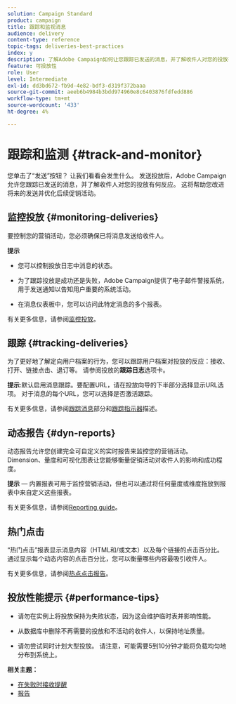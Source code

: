 ```yaml
---
solution: Campaign Standard
product: campaign
title: 跟踪和监视消息
audience: delivery
content-type: reference
topic-tags: deliveries-best-practices
index: y
description: 了解Adobe Campaign如何让您跟踪已发送的消息，并了解收件人对您的投放有何反应
feature: 可投放性
role: User
level: Intermediate
exl-id: dd3bd672-fb9d-4e82-bdf3-d319f372baaa
source-git-commit: aeeb6b4984b3bdd974960e8c6403876fdfedd886
workflow-type: tm+mt
source-wordcount: '433'
ht-degree: 4%

---
```


# 跟踪和监测 {#track-and-monitor}

您单击了“发送”按钮？ 让我们看看会发生什么。 发送投放后，Adobe Campaign允许您跟踪已发送的消息，并了解收件人对您的投放有何反应。 这将帮助您改进将来的发送并优化后续促销活动。

## 监控投放 {#monitoring-deliveries}

要控制您的营销活动，您必须确保已将消息发送给收件人。

**提示**

* 您可以控制投放日志中消息的状态。

* 为了跟踪投放是成功还是失败，Adobe Campaign提供了电子邮件警报系统，用于发送通知以告知用户重要的系统活动。

* 在消息仪表板中，您可以访问此特定消息的多个报表。

有关更多信息，请参阅[监控投放](../../sending/using/monitoring-a-delivery.md)。

## 跟踪 {#tracking-deliveries}

为了更好地了解定向用户档案的行为，您可以跟踪用户档案对投放的反应：接收、打开、链接点击、退订等。 请参阅投放的&#x200B;**跟踪日志**&#x200B;选项卡。

**提示**:默认启用消息跟踪。要配置URL，请在投放向导的下半部分选择显示URL选项。 对于消息的每个URL，您可以选择是否激活跟踪。

有关更多信息，请参阅[跟踪消息](../../sending/using/tracking-messages.md)部分和[跟踪指示器](../../reporting/using/tracking-indicators.md)描述。

## 动态报告 {#dyn-reports}

动态报告允许您创建完全可自定义的实时报告来监控您的营销活动。 Dimension、量度和可视化图表让您能够衡量促销活动对收件人的影响和成功程度。

**提示**  — 内置报表可用于监控营销活动，但也可以通过将任何量度或维度拖放到报表中来自定义这些报表。

有关更多信息，请参阅[Reporting guide](../../reporting/using/about-dynamic-reports.md)。

## 热门点击

“热门点击”报表显示消息内容（HTML和/或文本）以及每个链接的点击百分比。 通过显示每个动态内容的点击百分比，您可以衡量哪些内容最吸引收件人。

有关更多信息，请参阅[热点点击报告](../../reporting/using/hot-clicks.md)。

## 投放性能提示 {#performance-tips}

* 请勿在实例上将投放保持为失败状态，因为这会维护临时表并影响性能。

* 从数据库中删除不再需要的投放和不活动的收件人，以保持地址质量。

* 请勿尝试同时计划大型投放。 请注意，可能需要5到10分钟才能将负载均匀地分布到系统上。

**相关主题：**

* [在失败时接收提醒](../../sending/using/receiving-alerts-when-failures-happen.md)
* [报告](../../reporting/using/about-dynamic-reports.md)

